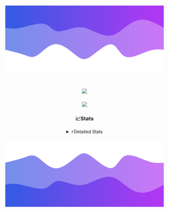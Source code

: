 ![Header](./header.png)
<div align="center">

<h1 align="center">
  <a href="https://git.io/typing-svg">
    <img src="https://readme-typing-svg.herokuapp.com/?lines=Hello,+There!+%F0%9F%91%8B;This+is+chicho.;Owner+on+Ocean;&center=true&size=25">
  </a>
</h1>
  
<p align="center">
  <img src="https://lanyard.cnrad.dev/api/852683595378196480" />
</p>

### 📈Stats
<details>
    <summary> ⚡Detailed Stats</summary>
    <br/>

<!--START_SECTION:waka-->
![Code Time](http://img.shields.io/badge/Code%20Time-813%20hrs%2050%20mins-blue)

![Profile Views](http://img.shields.io/badge/Profile%20Views-20-blue)

**🐱 My GitHub Data** 

> 📦 78.6 kB Used in GitHub's Storage 
 > 
> 🏆 29 Contributions in the Year 2024
 > 
> 🚫 Not Opted to Hire
 > 
> 📜 15 Public Repositories 
 > 
> 🔑 8 Private Repositories 
 > 
**I'm a Night 🦉** 

```text
🌞 Morning                24 commits          ██░░░░░░░░░░░░░░░░░░░░░░░   06.30 % 
🌆 Daytime                51 commits          ███░░░░░░░░░░░░░░░░░░░░░░   13.39 % 
🌃 Evening                166 commits         ███████████░░░░░░░░░░░░░░   43.57 % 
🌙 Night                  140 commits         █████████░░░░░░░░░░░░░░░░   36.75 % 
```
📅 **I'm Most Productive on Tuesday** 

```text
Monday                   26 commits          ██░░░░░░░░░░░░░░░░░░░░░░░   06.82 % 
Tuesday                  107 commits         ███████░░░░░░░░░░░░░░░░░░   28.08 % 
Wednesday                79 commits          █████░░░░░░░░░░░░░░░░░░░░   20.73 % 
Thursday                 59 commits          ████░░░░░░░░░░░░░░░░░░░░░   15.49 % 
Friday                   39 commits          ███░░░░░░░░░░░░░░░░░░░░░░   10.24 % 
Saturday                 35 commits          ██░░░░░░░░░░░░░░░░░░░░░░░   09.19 % 
Sunday                   36 commits          ██░░░░░░░░░░░░░░░░░░░░░░░   09.45 % 
```


📊 **This Week I Spent My Time On** 

```text
🕑︎ Time Zone: America/Argentina/Buenos_Aires

💬 Programming Languages: 
TypeScript               10 hrs 32 mins      ████████████░░░░░░░░░░░░░   48.69 % 
Astro                    7 hrs 28 mins       █████████░░░░░░░░░░░░░░░░   34.53 % 
Python                   1 hr 44 mins        ██░░░░░░░░░░░░░░░░░░░░░░░   08.01 % 
JavaScript               1 hr 30 mins        ██░░░░░░░░░░░░░░░░░░░░░░░   07.00 % 
Bash                     8 mins              ░░░░░░░░░░░░░░░░░░░░░░░░░   00.67 % 

🔥 Editors: 
VS Code                  21 hrs 39 mins      █████████████████████████   100.00 % 

🐱‍💻 Projects: 
ampararweb               18 hrs 52 mins      ██████████████████████░░░   87.14 % 
Unknown Project          2 hrs 44 mins       ███░░░░░░░░░░░░░░░░░░░░░░   12.67 % 
dist                     1 min               ░░░░░░░░░░░░░░░░░░░░░░░░░   00.09 % 
OceanW                   1 min               ░░░░░░░░░░░░░░░░░░░░░░░░░   00.09 % 

💻 Operating System: 
Windows                  14 hrs 29 mins      █████████████████░░░░░░░░   66.91 % 
Mac                      7 hrs 9 mins        ████████░░░░░░░░░░░░░░░░░   33.09 % 
```

**I Mostly Code in JavaScript** 

```text
JavaScript               8 repos             ███████░░░░░░░░░░░░░░░░░░   26.67 % 
HTML                     7 repos             ██████░░░░░░░░░░░░░░░░░░░   23.33 % 
C#                       2 repos             ██░░░░░░░░░░░░░░░░░░░░░░░   06.67 % 
TypeScript               1 repo              █░░░░░░░░░░░░░░░░░░░░░░░░   03.33 % 
SCSS                     1 repo              █░░░░░░░░░░░░░░░░░░░░░░░░   03.33 % 
```




 Last Updated on 13/08/2024 10:16:02 UTC
<!--END_SECTION:waka-->
</details>

![Footer](./footer.png)
